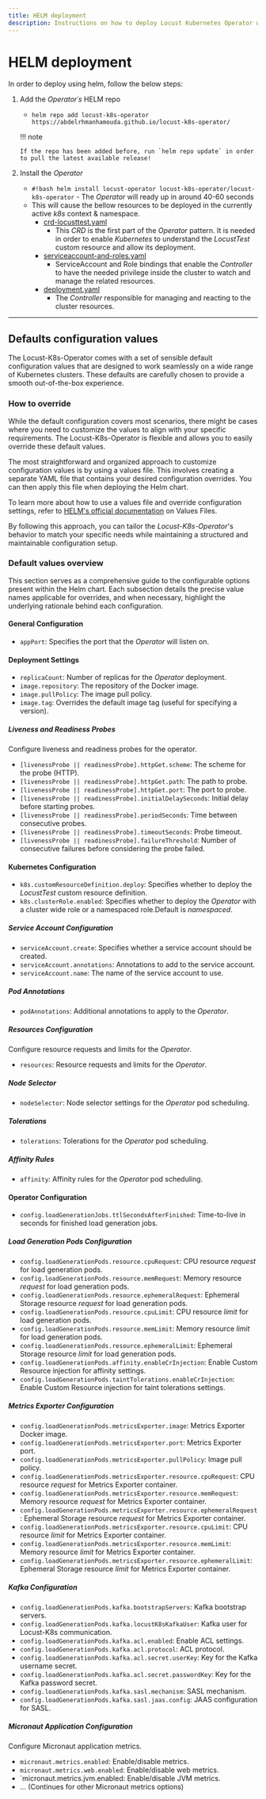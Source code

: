 ```yaml
---
title: HELM deployment
description: Instructions on how to deploy Locust Kubernetes Operator with HELM
---
```


# HELM deployment

In order to deploy using helm, follow the below steps:

1.  Add the _Operator´s_ HELM repo

    - `helm repo add locust-k8s-operator https://abdelrhmanhamouda.github.io/locust-k8s-operator/`

    !!! note

        If the repo has been added before, run `helm repo update` in order to pull the latest available release!

2.  Install the _Operator_

    - `#!bash helm install locust-operator locust-k8s-operator/locust-k8s-operator` - The _Operator_ will ready up in around 40-60 seconds
    - This will cause the bellow resources to be deployed in the currently active _k8s_ context & namespace.
      - [crd-locusttest.yaml]
        - This _CRD_ is the first part of the _Operator_ pattern. It is needed in order to enable _Kubernetes_ to understand the _LocustTest_
          custom resource and allow its deployment.
      - [serviceaccount-and-roles.yaml]
        - ServiceAccount and Role bindings that enable the _Controller_ to have the needed privilege inside the cluster to watch and
          manage the related resources.
      - [deployment.yaml]
        - The _Controller_ responsible for managing and reacting to the cluster resources.

---------

## Defaults configuration values

The Locust-K8s-Operator comes with a set of sensible default configuration values that are designed to work seamlessly on a wide range of Kubernetes clusters. These defaults are carefully chosen to provide a smooth out-of-the-box experience.

### How to override

While the default configuration covers most scenarios, there might be cases where you need to customize the values to align with your specific requirements. The Locust-K8s-Operator is flexible and allows you to easily override these default values.

The most straightforward and organized approach to customize configuration values is by using a values file. This involves creating a separate YAML file that contains your desired configuration overrides. You can then apply this file when deploying the Helm chart.

To learn more about how to use a values file and override configuration settings, refer to [HELM's official documentation] on Values Files.

By following this approach, you can tailor the _Locust-K8s-Operator_'s behavior to match your specific needs while maintaining a structured and maintainable configuration setup.


### Default values overview

This section serves as a comprehensive guide to the configurable options present within the Helm chart. Each subsection details the precise value names applicable for overrides, and when necessary, highlight the underlying rationale behind each configuration.

#### General Configuration
- `appPort`: Specifies the port that the _Operator_ will listen on.

#### Deployment Settings
- `replicaCount`: Number of replicas for the _Operator_ deployment.
- `image.repository`: The repository of the Docker image.
- `image.pullPolicy`: The image pull policy.
- `image.tag`: Overrides the default image tag (useful for specifying a version).

##### Liveness and Readiness Probes

Configure liveness and readiness probes for the operator.

- `[livenessProbe || readinessProbe].httpGet.scheme`:  The scheme for the probe (HTTP).
- `[livenessProbe || readinessProbe].httpGet.path`: The path to probe.
- `[livenessProbe || readinessProbe].httpGet.port`: The port to probe.
- `[livenessProbe || readinessProbe].initialDelaySeconds`: Initial delay before starting probes.
- `[livenessProbe || readinessProbe].periodSeconds`: Time between consecutive probes.
- `[livenessProbe || readinessProbe].timeoutSeconds`: Probe timeout.
- `[livenessProbe || readinessProbe].failureThreshold`: Number of consecutive failures before considering the probe failed.

#### Kubernetes Configuration
  
- `k8s.customResourceDefinition.deploy`: Specifies whether to deploy the _LocustTest_ custom resource definition.
- `k8s.clusterRole.enabled`: Specifies whether to deploy the _Operator_ with a cluster wide role or a namespaced role.Default is _namespaced_.

##### Service Account Configuration

- `serviceAccount.create`: Specifies whether a service account should be created.
- `serviceAccount.annotations`: Annotations to add to the service account.
- `serviceAccount.name`: The name of the service account to use.

##### Pod Annotations

- `podAnnotations`: Additional annotations to apply to the _Operator_.

##### Resources Configuration

Configure resource requests and limits for the _Operator_.

- `resources`: Resource requests and limits for the _Operator_.

##### Node Selector

- `nodeSelector`: Node selector settings for the _Operator_ pod scheduling.

##### Tolerations

- `tolerations`: Tolerations for the _Operator_ pod scheduling.

##### Affinity Rules

- `affinity`: Affinity rules for the _Operator_ pod scheduling.

#### Operator Configuration

- `config.loadGenerationJobs.ttlSecondsAfterFinished`: Time-to-live in seconds for finished load generation jobs.

##### Load Generation Pods Configuration

- `config.loadGenerationPods.resource.cpuRequest`: CPU resource _request_ for load generation pods.
- `config.loadGenerationPods.resource.memRequest`: Memory resource _request_ for load generation pods.
- `config.loadGenerationPods.resource.ephemeralRequest`: Ephemeral Storage resource _request_ for load generation pods.
- `config.loadGenerationPods.resource.cpuLimit`: CPU resource _limit_ for load generation pods.
- `config.loadGenerationPods.resource.memLimit`: Memory resource _limit_ for load generation pods.
- `config.loadGenerationPods.resource.ephemeralLimit`: Ephemeral Storage resource _limit_ for load generation pods.
- `config.loadGenerationPods.affinity.enableCrInjection`: Enable Custom Resource injection for affinity settings.
- `config.loadGenerationPods.taintTolerations.enableCrInjection`: Enable Custom Resource injection for taint tolerations settings.

##### Metrics Exporter Configuration

- `config.loadGenerationPods.metricsExporter.image`: Metrics Exporter Docker image.
- `config.loadGenerationPods.metricsExporter.port`: Metrics Exporter port.
- `config.loadGenerationPods.metricsExporter.pullPolicy`: Image pull policy.
- `config.loadGenerationPods.metricsExporter.resource.cpuRequest`: CPU resource _request_ for Metrics Exporter container.
- `config.loadGenerationPods.metricsExporter.resource.memRequest`: Memory resource _request_ for Metrics Exporter container.
- `config.loadGenerationPods.metricsExporter.resource.ephemeralRequest`: Ephemeral Storage resource _request_ for Metrics Exporter container.
- `config.loadGenerationPods.metricsExporter.resource.cpuLimit`: CPU resource _limit_ for Metrics Exporter container.
- `config.loadGenerationPods.metricsExporter.resource.memLimit`: Memory resource _limit_ for Metrics Exporter container.
- `config.loadGenerationPods.metricsExporter.resource.ephemeralLimit`: Ephemeral Storage resource _limit_ for Metrics Exporter container.

##### Kafka Configuration

- `config.loadGenerationPods.kafka.bootstrapServers`: Kafka bootstrap servers.
- `config.loadGenerationPods.kafka.locustK8sKafkaUser`: Kafka user for Locust-K8s communication.
- `config.loadGenerationPods.kafka.acl.enabled`: Enable ACL settings.
- `config.loadGenerationPods.kafka.acl.protocol`: ACL protocol.
- `config.loadGenerationPods.kafka.acl.secret.userKey`: Key for the Kafka username secret.
- `config.loadGenerationPods.kafka.acl.secret.passwordKey`: Key for the Kafka password secret.
- `config.loadGenerationPods.kafka.sasl.mechanism`: SASL mechanism.
- `config.loadGenerationPods.kafka.sasl.jaas.config`: JAAS configuration for SASL.

##### Micronaut Application Configuration

Configure Micronaut application metrics.

- `micronaut.metrics.enabled`: Enable/disable metrics.
- `micronaut.metrics.web.enabled`: Enable/disable web metrics.
- `micronaut.metrics.jvm.enabled: Enable/disable JVM metrics.
- ... (Continues for other Micronaut metrics options)


[//]: # "Resources urls"
[crd-locusttest.yaml]: https://github.com/AbdelrhmanHamouda/locust-k8s-operator/blob/master/kube/crd/locust-test-crd.yaml
[serviceaccount-and-roles.yaml]: https://github.com/AbdelrhmanHamouda/locust-k8s-operator/blob/master/charts/locust-k8s-operator/templates/serviceaccount-and-roles.yaml
[deployment.yaml]: https://github.com/AbdelrhmanHamouda/locust-k8s-operator/blob/master/charts/locust-k8s-operator/templates/deployment.yaml
[HELM's official documentation]: https://helm.sh/docs/chart_template_guide/values_files/
